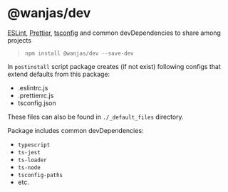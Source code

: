 # @wanjas/dev
[ESLint](https://eslint.org/), [Prettier](https://prettier.io/), [tsconfig](https://www.typescriptlang.org/docs/handbook/tsconfig-json.html) and common devDependencies to share among projects

> `npm install @wanjas/dev --save-dev`

In `postinstall` script package creates (if not exist) following configs that extend defaults from this package:

* .eslintrc.js
* .prettierrc.js
* tsconfig.json

These files can also be found in `./_default_files` directory.

Package includes common devDependencies:
* `typescript`
* `ts-jest`
* `ts-loader`
* `ts-node`
* `tsconfig-paths`
* etc.
